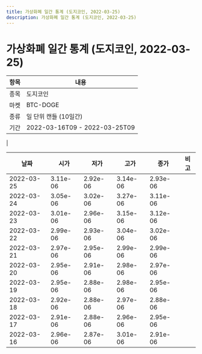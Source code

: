 ```yaml
---
title: 가상화폐 일간 통계 (도지코인, 2022-03-25)
description: 가상화폐 일간 통계 (도지코인, 2022-03-25)
---
```


가상화폐 일간 통계 (도지코인, 2022-03-25)
===

|항목|내용|
|--|--|
|종목|도지코인|
|마켓|BTC-DOGE|
|종류|일 단위 캔들 (10일간)|
|기간|2022-03-16T09 - 2022-03-25T09
|

|날짜|시가|저가|고가|종가|비고|
|--|--|--|--|--|--|
|2022-03-25|3.11e-06|2.92e-06|3.14e-06|2.93e-06|    |
|2022-03-24|3.05e-06|3.02e-06|3.27e-06|3.11e-06|    |
|2022-03-23|3.01e-06|2.96e-06|3.15e-06|3.12e-06|    |
|2022-03-22|2.99e-06|2.93e-06|3.04e-06|3.02e-06|    |
|2022-03-21|2.97e-06|2.95e-06|2.99e-06|2.99e-06|    |
|2022-03-20|2.95e-06|2.91e-06|2.98e-06|2.97e-06|    |
|2022-03-19|2.95e-06|2.88e-06|2.98e-06|2.95e-06|    |
|2022-03-18|2.92e-06|2.88e-06|2.97e-06|2.88e-06|    |
|2022-03-17|2.91e-06|2.88e-06|2.96e-06|2.95e-06|    |
|2022-03-16|2.96e-06|2.87e-06|3.01e-06|2.91e-06|    |
